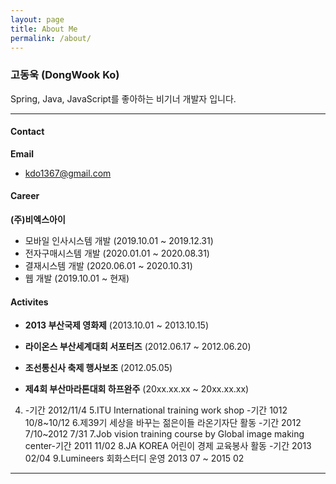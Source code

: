 ```yaml
---
layout: page
title: About Me
permalink: /about/
---
```



### 고동욱 (DongWook Ko)

Spring, Java, JavaScript를 좋아하는 비기너 개발자 입니다.

---

#### Contact
**Email**
  - kdo1367@gmail.com

<!-- 
#### Education

**동의대학교** (20xx.xx ~ 20xx.xx)
- 경제학전공
 -->

#### Career
**(주)비엑스아이**
- 모바일 인사시스템 개발 (2019.10.01 ~ 2019.12.31)
- 전자구매시스템 개발 (2020.01.01 ~ 2020.08.31)
- 결재시스템 개발 (2020.06.01 ~ 2020.10.31)
- 웹 개발 (2019.10.01 ~ 현재)

<!--
#### Certificate
- 컴퓨터활용능력 2급 (취득일자:2013.04.05)
- ATC1급 (취득일자:2014.12.13)
- ATC2급 (취득일자:2014/1/24)
- ACU (취득일자:2014.10.16)
- OPIC IM3 (취득일자:2014.02.28)
- Toeic 점수 <취득일자:2015.03.19)
- 자동차운전면허증 (취득일자:2015.02.05)
-->

#### Activites

- **2013 부산국제 영화제** (2013.10.01 ~ 2013.10.15)

- **라이온스 부산세계대회 서포터즈** (2012.06.17 ~ 2012.06.20)

- **조선통신사 축제 행사보조** (2012.05.05)

- **제4회 부산마라톤대회 하프완주** (20xx.xx.xx ~ 20xx.xx.xx)

4. -기간 2012/11/4
5.ITU International training work shop -기간 1012 10/8~10/12
6.제39기 세상을 바꾸는 젊은이들 라온기자단 활동 -기간 2012 7/10~2012 7/31
7.Job vision training course by Global image making center-기간 2011 11/02
8.JA KOREA 어린이 경제 교육봉사 활동 -기간 2013 02/04
9.Lumineers 회화스터디 운영 2013 07 ~ 2015 02
---

